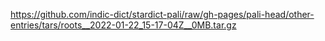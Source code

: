 https://github.com/indic-dict/stardict-pali/raw/gh-pages/pali-head/other-entries/tars/roots__2022-01-22_15-17-04Z__0MB.tar.gz  
